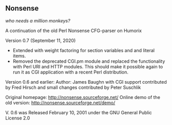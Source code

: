 ## Nonsense

*who needs a million monkeys?*

A continuation of the old Perl Nonsense CFG-parser on Humorix

Version 0.7 (September 11, 2020)

- Extended with weight factoring for section variables and and literal items.
- Removed the deprecated CGI.pm module and replaced the functionality with Perl URI and HTTP modules. This should make it possible again to run it as CGI application with a recent Perl distribution.

Version 0.6 and earlier: Author: James Baughn with CGI support contributed by Fred Hirsch and small changes contributed by Peter Suschlik

Original homepage: http://nonsense.sourceforge.net/ 
Online demo of the old version: http://nonsense.sourceforge.net/demo/ 

V. 0.6 was Released February 10, 2001 under the GNU General Public License 2.0
